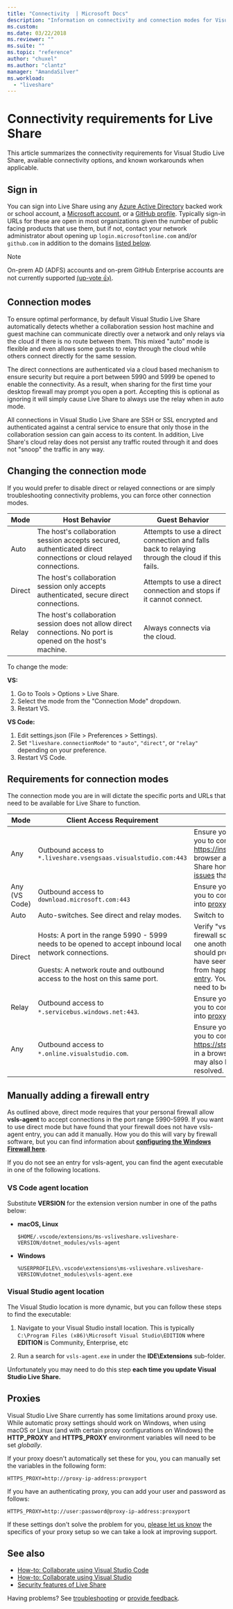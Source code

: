```yaml
---
title: "Connectivity  | Microsoft Docs"
description: "Information on connectivity and connection modes for Visual Studio Live Share."
ms.custom:
ms.date: 03/22/2018
ms.reviewer: ""
ms.suite: ""
ms.topic: "reference"
author: "chuxel"
ms.author: "clantz"
manager: "AmandaSilver"
ms.workload: 
  - "liveshare"
---
```


<!--
Copyright © Microsoft Corporation
All rights reserved.
Creative Commons Attribution 4.0 License (International): https://creativecommons.org/licenses/by/4.0/legalcode
-->

# Connectivity requirements for Live Share

This article summarizes the connectivity requirements for Visual Studio Live Share, available connectivity options, and known workarounds when applicable.

## Sign in

You can sign into Live Share using any [Azure Active Directory](https://azure.microsoft.com/en-us/services/active-directory) backed work or school account, a [Microsoft account](https://account.microsoft.com/account), or a [GitHub profile](https://github.com/). Typically sign-in URLs for these are open in most organizations given the number of public facing products that use them, but if not, contact your network administrator about opening up `login.microsoftonline.com` and/or `github.com` in addition to the domains [listed below](#requirements-for-connection-modes).

> [!NOTE]
> On-prem AD (ADFS) accounts and on-prem GitHub Enterprise accounts are not currently supported [(up-vote 👍)](https://github.com/MicrosoftDocs/live-share/issues/341).

## Connection modes

To ensure optimal performance, by default Visual Studio Live Share automatically detects whether a collaboration session host machine and guest machine can communicate directly over a network and only relays via the cloud if there is no route between them. This mixed "auto" mode is flexible and even allows some guests to relay through the cloud while others connect directly for the same session.

The direct connections are authenticated via a cloud based mechanism to ensure security but require a port between 5990 and 5999 be opened to enable the connectivity. As a result, when sharing for the first time your desktop firewall may prompt you open a port. Accepting this is optional as ignoring it will simply cause Live Share to always use the relay when in auto mode.

All connections in Visual Studio Live Share are SSH or SSL encrypted and authenticated against a central service to ensure that only those in the collaboration session can gain access to its content. In addition, Live Share's cloud relay does not persist any traffic routed through it and does not "snoop" the traffic in any way.

## Changing the connection mode

If you would prefer to disable direct or relayed connections or are simply troubleshooting connectivity problems, you can force other connection modes.

| Mode | Host Behavior | Guest Behavior |
|------|----------------|----------------------|
| Auto | The host's collaboration session accepts secured, authenticated direct connections or cloud relayed connections. | Attempts to use a direct connection and falls back to relaying through the cloud if this fails. |
| Direct | The host's collaboration session only accepts authenticated, secure direct connections. | Attempts to use a direct connection and stops if it cannot connect. |
| Relay | The host's collaboration session does not allow direct connections. No port is opened on the host's machine. | Always connects via the cloud. |

To change the mode:

**VS:**

1. Go to Tools > Options > Live Share.
2. Select the mode from the "Connection Mode" dropdown.
3. Restart VS.

**VS Code:**

1. Edit settings.json (File > Preferences > Settings).
2. Set `"liveshare.connectionMode"` to `"auto"`, `"direct"`, or `"relay"` depending on your preference.
3. Restart VS Code.

## Requirements for connection modes

The connection mode you are in will dictate the specific ports and URLs that need to be available for Live Share to function.

| Mode | Client Access Requirement | Troubleshooting |
|------|--------------|-----------------|
| Any | Outbound access to `*.liveshare.vsengsaas.visualstudio.com:443` | Ensure your corporate or personal network firewall allows you to connect to this domain. Enter https://insiders.liveshare.vsengsaas.visualstudio.com in a browser and verify you land at the Visual Studio Live Share home page. You may also be running into [proxy issues](#proxies) that need to be resolved.|
| Any (VS Code) | Outbound access to `download.microsoft.com:443` | Ensure your corporate or personal network firewall allows you to connect to this domain. You may also be running into [proxy issues](#proxies) that need to be resolved. |
| Auto | Auto-switches. See direct and relay modes. | Switch to direct or relay mode to troubleshoot. |
| Direct | Hosts: A port in the range 5990 - 5999 needs to be opened to accept inbound local network connections.<br /><br />Guests: A network route and outbound access to the host on this same port. | Verify "vsls-agent" is not blocked by your desktop firewall software for this port range and that you can ping one another. While Windows and other desktop software should prompt you the first time the agent starts up, we have seen instances where group policies prevent this from happening and you will need to [manually add the entry](#manually-adding-a-firewall-entry). You may also be running into [proxy issues](#proxies) that need to be resolved. |
| Relay | Outbound access to `*.servicebus.windows.net:443`. | Ensure your corporate or personal network firewall allows you to connect to this domain. You may also be running into [proxy issues](#proxies) that need to be resolved.|
| Any | Outbound access to `*.online.visualstudio.com`. | Ensure your corporate or personal network firewall allows you to connect to this domain. Enter https://sts.online.visualstudio.com/api/swagger/index.html in a browser and verify you land at the swagger page. You may also be running into [proxy issues](#proxies) that need to be resolved.|

## Manually adding a firewall entry

As outlined above, direct mode requires that your personal firewall allow **vsls-agent** to accept connections in the port range 5990-5999. If you want to use direct mode but have found that your firewall does not have vsls-agent entry, you can add it manually. How you do this will vary by firewall software, but you can find information about **[configuring the Windows Firewall here](https://docs.microsoft.com/en-us/windows/security/threat-protection/windows-firewall/create-an-inbound-program-or-service-rule)**.

If you do not see an entry for vsls-agent, you can find the agent executable in one of the following locations.

### VS Code agent location

Substitute **VERSION** for the extension version number in one of the paths below:

- **macOS, Linux**

    `$HOME/.vscode/extensions/ms-vsliveshare.vsliveshare-VERSION/dotnet_modules/vsls-agent`

- **Windows**

    `%USERPROFILE%\.vscode\extensions\ms-vsliveshare.vsliveshare-VERSION\dotnet_modules\vsls-agent.exe`

### Visual Studio agent location

The Visual Studio location is more dynamic, but you can follow these steps to find the executable:

1. Navigate to your Visual Studio install location. This is typically `C:\Program Files (x86)\Microsoft Visual Studio\EDITION` where **EDITION** is Community, Enterprise, etc

2. Run a search for `vsls-agent.exe` in under the **IDE\Extensions** sub-folder.

Unfortunately you may need to do this step **each time you update Visual Studio Live Share.**

## Proxies

Visual Studio Live Share currently has some limitations around proxy use. While automatic proxy settings should work on Windows, when using macOS or Linux (and with certain proxy configurations on Windows) the **HTTP_PROXY** and **HTTPS_PROXY** environment variables will need to be set *globally*.

If your proxy doesn't automatically set these for you, you can manually set the variables in the following form:

`HTTPS_PROXY=http://proxy-ip-address:proxyport`

If you have an authenticating proxy, you can add your user and password as follows:

`HTTPS_PROXY=http://user:password@proxy-ip-address:proxyport`

If these settings don't solve the problem for you, [please let us know](https://github.com/MicrosoftDocs/live-share/issues/86) the specifics of your proxy setup so we can take a look at improving support.

## See also

- [How-to: Collaborate using Visual Studio Code](../use/vscode.md)
- [How-to: Collaborate using Visual Studio](../use/vs.md)
- [Security features of Live Share](security.md)

Having problems? See [troubleshooting](../troubleshooting.md) or [provide feedback](../support.md).
